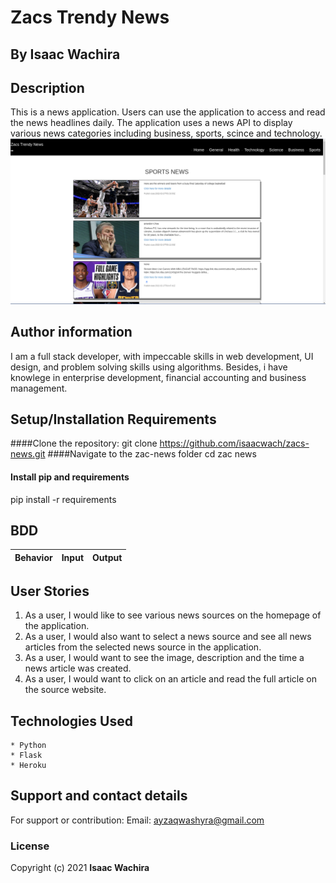 # Zacs Trendy News
## By Isaac Wachira
## Description
This is a news application. Users can use the application to access and read the news headlines daily. The application uses a news API to display various news categories including business, sports, scince and technology.
![Landing page photo](https://github.com/isaacwach/zacs-news/blob/master/app/static/images/news-app.png)
## Author information
I am a full stack developer, with impeccable skills in web development, UI design, and problem solving skills using algorithms. Besides, i have knowlege in enterprise development, financial accounting and business management.
## Setup/Installation Requirements
####Clone the repository:
git clone https://github.com/isaacwach/zacs-news.git
####Navigate to the zac-news folder 
cd zac news  
#### Install pip and requirements 
pip install -r requirements
## BDD
|Behavior|Input|Output|
|--------|-----|------|

## User Stories 
1. As a user, I would like to see various news sources on the homepage of the application.
2. As a user, I would also want to select a news source and see all news articles from the selected news source in the application.
3. As a user, I would want to see the image, description and the time a news article was created.
4. As a user, I would want to click on an article and read the full article on the source website.

## Technologies Used
    * Python
    * Flask
    * Heroku
## Support and contact details
For support or contribution:
Email: ayzaqwashyra@gmail.com
### License
Copyright (c) 2021 **Isaac Wachira**
